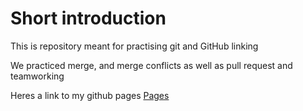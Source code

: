 <h1> Short introduction</h1>
<p> This is repository meant for practising git and GitHub linking</p>
<p> We practiced merge, and merge conflicts as well as pull request and teamworking </p>
<p> Heres a link to my github pages <a href="https://ainoakomu.github.io/portfolio-site">Pages</a> </p>
